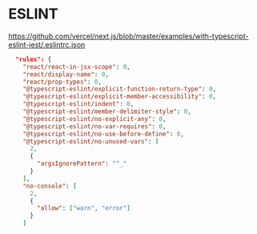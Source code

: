 # ESLINT

https://github.com/vercel/next.js/blob/master/examples/with-typescript-eslint-jest/.eslintrc.json

```json
  "rules": {
    "react/react-in-jsx-scope": 0,
    "react/display-name": 0,
    "react/prop-types": 0,
    "@typescript-eslint/explicit-function-return-type": 0,
    "@typescript-eslint/explicit-member-accessibility": 0,
    "@typescript-eslint/indent": 0,
    "@typescript-eslint/member-delimiter-style": 0,
    "@typescript-eslint/no-explicit-any": 0,
    "@typescript-eslint/no-var-requires": 0,
    "@typescript-eslint/no-use-before-define": 0,
    "@typescript-eslint/no-unused-vars": [
      2,
      {
        "argsIgnorePattern": "^_"
      }
    ],
    "no-console": [
      2,
      {
        "allow": ["warn", "error"]
      }
    ]
```
